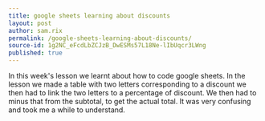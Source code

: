 ```yaml
---
title: google sheets learning about discounts
layout: post
author: sam.rix
permalink: /google-sheets-learning-about-discounts/
source-id: 1g2NC_eFcdLbZCJzB_DwESMs57L18Ne-lIbUqcr3LWng
published: true
---
```

In this week's lesson we learnt about how to code google sheets. In the lesson we made a table with two letters corresponding to a discount we then had to link the two letters to a percentage of discount. We then had to minus that from the subtotal, to get the actual total. It was very confusing and took me a while to understand.

